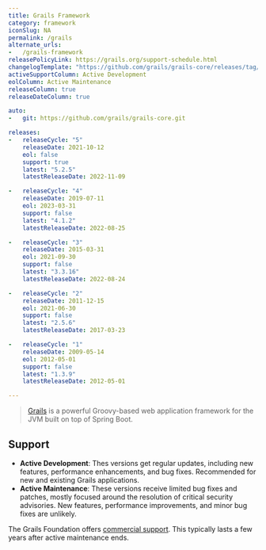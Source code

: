 ```yaml
---
title: Grails Framework
category: framework
iconSlug: NA
permalink: /grails
alternate_urls:
-   /grails-framework
releasePolicyLink: https://grails.org/support-schedule.html
changelogTemplate: "https://github.com/grails/grails-core/releases/tag/v__LATEST__"
activeSupportColumn: Active Development
eolColumn: Active Maintenance
releaseColumn: true
releaseDateColumn: true

auto:
-   git: https://github.com/grails/grails-core.git

releases:
-   releaseCycle: "5"
    releaseDate: 2021-10-12
    eol: false
    support: true
    latest: "5.2.5"
    latestReleaseDate: 2022-11-09

-   releaseCycle: "4"
    releaseDate: 2019-07-11
    eol: 2023-03-31
    support: false
    latest: "4.1.2"
    latestReleaseDate: 2022-08-25

-   releaseCycle: "3"
    releaseDate: 2015-03-31
    eol: 2021-09-30
    support: false
    latest: "3.3.16"
    latestReleaseDate: 2022-08-24

-   releaseCycle: "2"
    releaseDate: 2011-12-15
    eol: 2021-06-30
    support: false
    latest: "2.5.6"
    latestReleaseDate: 2017-03-23

-   releaseCycle: "1"
    releaseDate: 2009-05-14
    eol: 2012-05-01
    support: false
    latest: "1.3.9"
    latestReleaseDate: 2012-05-01

---
```


> [Grails](https://grails.org/) is a powerful Groovy-based web application framework for the JVM built on top of
> Spring Boot.

## Support

- **Active Development**: Thes versions get regular updates, including new features, performance enhancements, and bug fixes. Recommended for new and existing Grails applications.
- **Active Maintenance**: These versions receive limited bug fixes and patches, mostly focused around the resolution of critical security advisories. New features, performance improvements, and minor bug fixes are unlikely.

The Grails Foundation offers [commercial support](https://grails.org/support.html). This typically lasts a few years after active maintenance ends.
